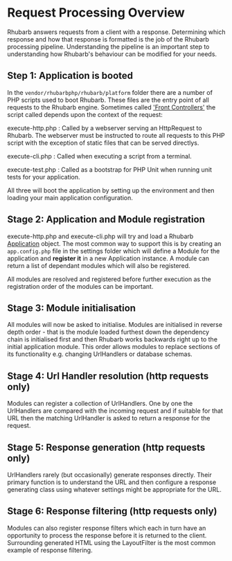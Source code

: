 Request Processing Overview
===============================

Rhubarb answers requests from a client with a response. Determining which response and how that response is
formatted is the job of the Rhubarb processing pipeline. Understanding the pipeline is an important step to
understanding how Rhubarb's behaviour can be modified for your needs.

## Step 1: Application is booted

In the `vendor/rhubarbphp/rhubarb/platform` folder there are a number of PHP scripts used to boot Rhubarb.
These files are the entry point of all requests to the Rhubarb engine. Sometimes called
['Front Controllers'](http://en.wikipedia.org/wiki/Front_Controller_pattern) the script called depends upon
the context of the request:

execute-http.php
:   Called by a webserver serving an HttpRequest to Rhubarb. The webserver must be instructed to route all
    requests to this PHP script with the exception of static files that can be served directlys.

execute-cli.php
:   Called when executing a script from a terminal.

execute-test.php
:   Called as a bootstrap for PHP Unit when running unit tests for your application.

All three will boot the application by setting up the environment and then loading your main application
configuration.

## Stage 2: Application and Module registration

execute-http.php and execute-cli.php will try and load a Rhubarb [Application](application#content) object. The most common way
to support this is by creating an `app.config.php` file in the settings folder which will define a Module for
the application and **register it** in a new Application instance. A module can return a list of dependant modules
which will also be registered.

All modules are resolved and registered before further execution as the registration order of the modules can
be important.

## Stage 3: Module initialisation

All modules will now be asked to initialise. Modules are initialised in reverse depth order - that is the module
loaded furthest down the dependency chain is initialised first and then Rhubarb works backwards right up to the
initial application module. This order allows modules to replace sections of its functionality e.g. changing
UrlHandlers or database schemas.

## Stage 4: Url Handler resolution (http requests only)

Modules can register a collection of UrlHandlers. One by one the UrlHandlers are compared with the
incoming request and if suitable for that URL then the matching UrlHandler is asked to return a response for the request.

## Stage 5: Response generation (http requests only)

UrlHandlers rarely (but occasionally) generate responses directly. Their primary function is to understand the
URL and then configure a response generating class using whatever settings might be appropriate for the URL.

## Stage 6: Response filtering (http requests only)

Modules can also register response filters which each in turn have an opportunity to process the response before it
is returned to the client. Surrounding generated HTML using the LayoutFilter is the most common example of response
filtering.